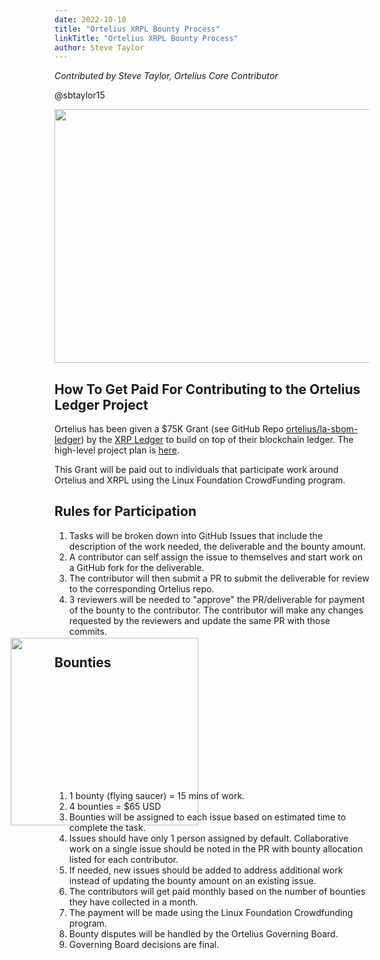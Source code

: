```yaml
---
date: 2022-10-10
title: "Ortelius XRPL Bounty Process"
linkTitle: "Ortelius XRPL Bounty Process"
author: Steve Taylor
---
```


*Contributed by Steve Taylor, Ortelius Core Contributor*

@sbtaylor15

<img src="/images/xrpLedgerProjec.png" style="width:586px;height:406px;">

## How To Get Paid For Contributing to the Ortelius Ledger Project

Ortelius has been given a $75K Grant (see GitHub Repo [ortelius/la-sbom-ledger](https://github.com/ortelius/la-sbom-ledger)) by the [XRP Ledger](https://xrplgrants.org/) to build on top of their blockchain ledger.  The high-level project plan is [here](https://docs.google.com/spreadsheets/d/1YaNd-tEnwl3vFVyx_CGAEK1uEcJyvzB4zOYY7uAN6Ko/edit?usp=sharing).

This Grant will be paid out to individuals that participate work around Ortelius and XRPL using the Linux Foundation CrowdFunding program.

## Rules for Participation

1. Tasks will be broken down into GitHub Issues that include the description of the work needed, the deliverable and the bounty amount.
2. A contributor can self assign the issue to themselves and start work on a GitHub fork for the deliverable.
3. The contributor will then submit a PR to submit the deliverable for review to the corresponding Ortelius repo.
4. 3 reviewers will be needed to "approve" the PR/deliverable for payment of the bounty to the contributor.  The contributor will make any changes requested by the reviewers and update the same PR with those commits.

## Bounties

<img src="/images/flying-saucer.svg" style="width:300px;height:300px;margin:-70px;">

1. 1 bounty (flying saucer) = 15 mins of work.
2. 4 bounties = $65 USD
3. Bounties will be assigned to each issue based on estimated time to complete the task.
4. Issues should have only 1 person assigned by default.  Collaborative work on a single issue should be noted in the PR with bounty allocation listed for each contributor.
5. If needed, new issues should be added to address additional work instead of updating the bounty amount on an existing issue.
6. The contributors will get paid monthly based on the number of bounties they have collected in a month.
7. The payment will be made using the Linux Foundation Crowdfunding program.
8. Bounty disputes will be handled by the Ortelius Governing Board.
9. Governing Board decisions are final.
